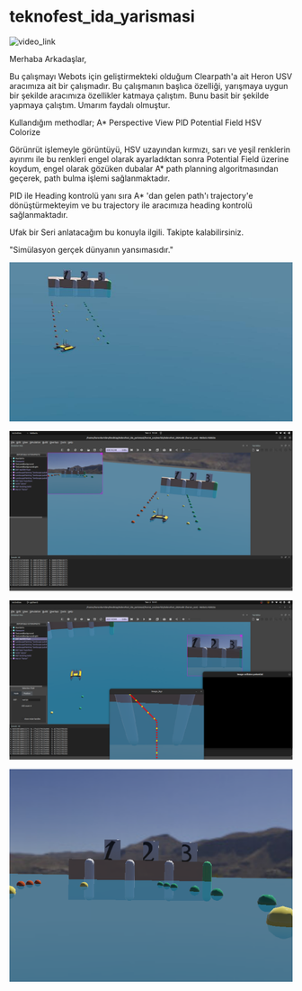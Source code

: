 # teknofest_ida_yarismasi

![video_link](https://youtu.be/VB5z4U7GiJE)

Merhaba Arkadaşlar,

Bu çalışmayı Webots için geliştirmekteki olduğum Clearpath'a ait Heron USV aracımıza ait bir çalışmadır.
Bu çalışmanın başlıca özelliği, yarışmaya uygun bir şekilde aracımıza özellikler katmaya çalıştım.
Bunu basit bir şekilde yapmaya çalıştım.
Umarım faydalı olmuştur.


Kullandığım methodlar;
A* 
Perspective View
PID
Potential Field
HSV Colorize

Görünrüt işlemeyle görüntüyü, HSV uzayından kırmızı, sarı ve yeşil renklerin ayırımı ile bu renkleri engel olarak ayarladıktan sonra  Potential Field üzerine koydum, engel olarak gözüken dubalar A* path planning algoritmasından geçerek, path bulma işlemi sağlanmaktadır.

PID ile Heading kontrolü yanı sıra A* 'dan gelen path'ı trajectory'e dönüştürmekteyim ve bu trajectory ile aracımıza heading kontrolü sağlanmaktadır.

Ufak bir Seri anlatacağım bu konuyla ilgili. Takipte kalabilirsiniz.

"Simülasyon gerçek dünyanın yansımasıdır."

![teknofest_2024](./assets/teknofest_2024_1.jpg)

![ss1](./assets/screenshot1.png)


![ss2](./assets/screenshot2.png)

![perspective](./assets/perpective.png)